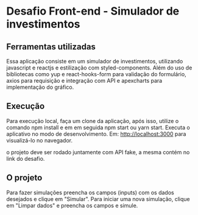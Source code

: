 # Desafio Front-end - Simulador de investimentos

## Ferramentas utilizadas

Essa aplicação consiste em um simulador de investimentos, utilizando javascript e reactjs e estilização com styled-components. Além do uso de bibliotecas como yup e react-hooks-form para validação do formulário, axios para requisição e integração com API e apexcharts para implementação do gráfico.


## Execução

Para execução local, faça um clone da aplicação, após isso, utilize o comando npm install e em em seguida npm start ou yarn start.
Executa o aplicativo no modo de desenvolvimento. 
Em: [http://localhost:3000](http://localhost:3000) para visualizá-lo no navegador.

o projeto deve ser rodado juntamente com API fake, a mesma contém no link do desafio.

## O projeto

Para fazer simulações preencha os campos (inputs) com os dados desejados e clique em "Simular". 
Para iniciar uma nova simulação, clique em "Limpar dados" e preencha os campos e simule.

